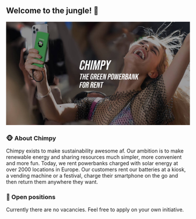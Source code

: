 ## Welcome to the jungle! 👋
![An image of a person who rented one of our power banks](https://github.com/heychimpy/.github/blob/master/assets/profile-header.jpg?raw=true)

### 🐵 About Chimpy
Chimpy exists to make sustainability awesome af. Our ambition is to make
renewable energy and sharing resources much simpler, more convenient and more
fun. Today, we rent powerbanks charged with solar energy at over 2000 locations
in Europe. Our customers rent our batteries at a kiosk, a vending machine or a
festival, charge their smartphone on the go and then return them anywhere they
want.

### 🚀 Open positions
Currently there are no vacancies. Feel free to apply on your own initiative.
